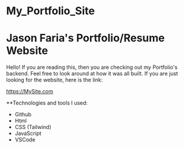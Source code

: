 # My_Portfolio_Site
# Jason Faria's Portfolio/Resume Website

Hello! If you are reading this, then you are checking out my Portfolio's backend. Feel free to look around at how it was all built. If you are just looking for the website, here is the link:

https://MySite.com

**Technologies and tools I used:
- Github
- Html
- CSS (Tailwind)
- JavaScript
- VSCode
